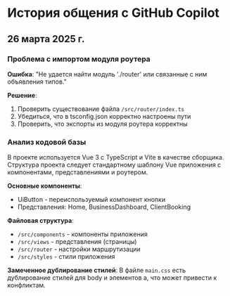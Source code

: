 # История общения с GitHub Copilot

## 26 марта 2025 г.

### Проблема с импортом модуля роутера

**Ошибка**: "Не удается найти модуль './router' или связанные с ним объявления типов."

**Решение**: 
1. Проверить существование файла `/src/router/index.ts`
2. Убедиться, что в tsconfig.json корректно настроены пути
3. Проверить, что экспорты из модуля роутера корректны

### Анализ кодовой базы

В проекте используется Vue 3 с TypeScript и Vite в качестве сборщика. 
Структура проекта следует стандартному шаблону Vue приложения с компонентами, представлениями и роутером.

**Основные компоненты**:
- UiButton - переиспользуемый компонент кнопки
- Представления: Home, BusinessDashboard, ClientBooking

**Файловая структура**:
- `/src/components` - компоненты приложения
- `/src/views` - представления (страницы)
- `/src/router` - настройки маршрутизации
- `/src/styles` - стили приложения

**Замеченное дублирование стилей**:
В файле `main.css` есть дублирование стилей для body и элементов a, что может привести к конфликтам.